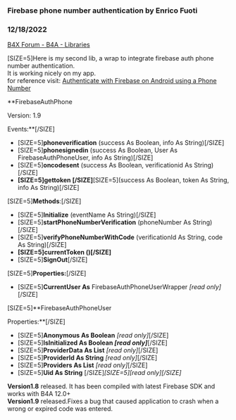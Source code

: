 ### Firebase phone number authentication by Enrico Fuoti
### 12/18/2022
[B4X Forum - B4A - Libraries](https://www.b4x.com/android/forum/threads/114218/)

[SIZE=5]Here is my second lib, a wrap to integrate firebase auth phone number authentication.  
It is working nicely on my app.   
for reference visit: [Authenticate with Firebase on Android using a Phone Number](https://firebase.google.com/docs/auth/android/phone-auth?authuser=4)  
  
**FirebaseAuthPhone  
  
Version: 1.9   
  
  
Events:**[/SIZE]  

- [SIZE=5]**phoneverification** (success As Boolean, info As String)[/SIZE]
- [SIZE=5]**phonesignedin** (success As Boolean, User As FirebaseAuthPhoneUser, info As String)[/SIZE]
- [SIZE=5]**oncodesent** (success As Boolean, verificationid As String)[/SIZE]
- **[SIZE=5]gettoken [/SIZE]**[SIZE=5](success As Boolean, token As String, info As String)[/SIZE]

[SIZE=5]**Methods**:[/SIZE]  

- [SIZE=5]**Initialize** (eventName As String)[/SIZE]
- [SIZE=5]**startPhoneNumberVerification** (phoneNumber As String)[/SIZE]
- [SIZE=5]**verifyPhoneNumberWithCode** (verificationId As String, code As String)[/SIZE]
- **[SIZE=5]currentToken ()[/SIZE]**
- [SIZE=5]**SignOut**[/SIZE]

  
[SIZE=5]**Properties:**[/SIZE]  

- [SIZE=5]**CurrentUser As** FirebaseAuthPhoneUserWrapper *[read only]*[/SIZE]

  
  
[SIZE=5]**FirebaseAuthPhoneUser  
  
Properties:**[/SIZE]  

- [SIZE=5]**Anonymous As Boolean** *[read only]*[/SIZE]
- [SIZE=5]**IsInitialized As Boolean *[read only]***[/SIZE]
- [SIZE=5]**ProviderData As List** *[read only]*[/SIZE]
- [SIZE=5]**ProviderId As String** *[read only]*[/SIZE]
- [SIZE=5]**Providers As List** *[read only]*[/SIZE]
- [SIZE=5]**Uid As String** [/SIZE]*[SIZE=5][read only][/SIZE]*

  
**Version1.8** released. It has been compiled with latest Firebase SDK and works with B4A 12.0+  
**Version1.9** released.Fixes a bug that caused application to crash when a wrong or expired code was entered.